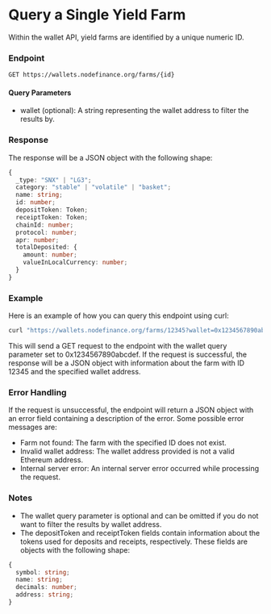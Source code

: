# Query a Single Yield Farm

Within the wallet API, yield farms are identified by a unique numeric ID.

### Endpoint

`GET https://wallets.nodefinance.org/farms/{id}`

#### Query Parameters

- wallet (optional): A string representing the wallet address to filter the results by.

### Response

The response will be a JSON object with the following shape:

```ts
{
  _type: "SNX" | "LG3";
  category: "stable" | "volatile" | "basket";
  name: string;
  id: number;
  depositToken: Token;
  receiptToken: Token;
  chainId: number;
  protocol: number;
  apr: number;
  totalDeposited: {
    amount: number;
    valueInLocalCurrency: number;
  }
}
```

### Example

Here is an example of how you can query this endpoint using curl:

```bash
curl "https://wallets.nodefinance.org/farms/12345?wallet=0x1234567890abcdef"
```

This will send a GET request to the endpoint with the wallet query parameter set to 0x1234567890abcdef. If the request is successful, the response will be a JSON object with information about the farm with ID 12345 and the specified wallet address.

### Error Handling

If the request is unsuccessful, the endpoint will return a JSON object with an error field containing a description of the error. Some possible error messages are:

- Farm not found: The farm with the specified ID does not exist.
- Invalid wallet address: The wallet address provided is not a valid Ethereum address.
- Internal server error: An internal server error occurred while processing the request.

### Notes

- The wallet query parameter is optional and can be omitted if you do not want to filter the results by wallet address.
- The depositToken and receiptToken fields contain information about the tokens used for deposits and receipts, respectively. These fields are objects with the following shape:

```ts
{
  symbol: string;
  name: string;
  decimals: number;
  address: string;
}
```
